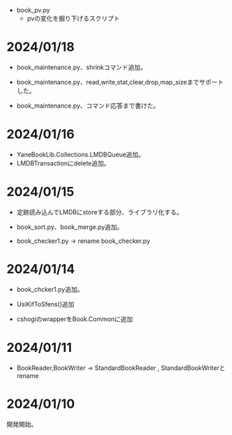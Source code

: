 - book_pv.py
  - pvの変化を掘り下げるスクリプト


# 2024/01/18

- book_maintenance.py、shrinkコマンド追加。

- book_maintenance.py、read,write,stat,clear,drop,map_sizeまでサポートした。

- book_maintenance.py、コマンド応答まで書けた。

# 2024/01/16

- YaneBookLib.Collections.LMDBQueue追加。
- LMDBTransactionにdelete追加。

# 2024/01/15

- 定跡読み込んでLMDBにstoreする部分、ライブラリ化する。

- book_sort.py、book_merge.py追加。
- book_checker1.py → rename book_checker.py

# 2024/01/14

- book_chcker1.py追加。

- UsiKifToSfens()追加
- cshogiのwrapperをBook.Commonに追加

# 2024/01/11

- BookReader,BookWriter → StandardBookReader , StandardBookWriterとrename

# 2024/01/10

開発開始。
